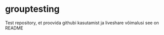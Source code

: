 # grouptesting
Test repository, et proovida githubi kasutamist ja liveshare võimalusi
see on README
